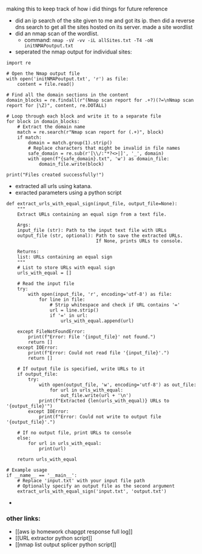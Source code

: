 making this to keep track of how i did things for future reference
- did an ip search of the site given to me and got its ip. then did a reverse dns search to get all the sites hosted on its server. made a site wordlist 
- did an nmap scan of the wordlist. 
	- command: `nmap -sV -vv -iL allSites.txt -T4 -oN initNMAPoutput.txt`
- seperated the nmap output for individual sites:
```
import re

# Open the Nmap output file
with open('initNMAPoutput.txt', 'r') as file:
    content = file.read()

# Find all the domain sections in the content
domain_blocks = re.findall(r"(Nmap scan report for .+?)(?=\nNmap scan report for |\Z)", content, re.DOTALL)

# Loop through each block and write it to a separate file
for block in domain_blocks:
    # Extract the domain name
    match = re.search(r"Nmap scan report for (.+)", block)
    if match:
        domain = match.group(1).strip()
        # Replace characters that might be invalid in file names
        safe_domain = re.sub(r'[\\/:"*?<>|]', '_', domain)
        with open(f"{safe_domain}.txt", 'w') as domain_file:
            domain_file.write(block)

print("Files created successfully!")
```
- extracted all urls using katana. 
- exracted parameters using a python script
```
def extract_urls_with_equal_sign(input_file, output_file=None):
    """
    Extract URLs containing an equal sign from a text file.
    
    Args:
    input_file (str): Path to the input text file with URLs
    output_file (str, optional): Path to save the extracted URLs. 
                                 If None, prints URLs to console.
    
    Returns:
    list: URLs containing an equal sign
    """
    # List to store URLs with equal sign
    urls_with_equal = []
    
    # Read the input file
    try:
        with open(input_file, 'r', encoding='utf-8') as file:
            for line in file:
                # Strip whitespace and check if URL contains '='
                url = line.strip()
                if '=' in url:
                    urls_with_equal.append(url)
    
    except FileNotFoundError:
        print(f"Error: File '{input_file}' not found.")
        return []
    except IOError:
        print(f"Error: Could not read file '{input_file}'.")
        return []
    
    # If output file is specified, write URLs to it
    if output_file:
        try:
            with open(output_file, 'w', encoding='utf-8') as out_file:
                for url in urls_with_equal:
                    out_file.write(url + '\n')
            print(f"Extracted {len(urls_with_equal)} URLs to '{output_file}'")
        except IOError:
            print(f"Error: Could not write to output file '{output_file}'.")
    
    # If no output file, print URLs to console
    else:
        for url in urls_with_equal:
            print(url)
    
    return urls_with_equal

# Example usage
if __name__ == '__main__':
    # Replace 'input.txt' with your input file path
    # Optionally specify an output file as the second argument
    extract_urls_with_equal_sign('input.txt', 'output.txt')
```
- 
### other links:
- [[aws ip homework chapgpt response full log]] 
- [[URL extractor python script]] 
- [[nmap list output splicer python script]] 